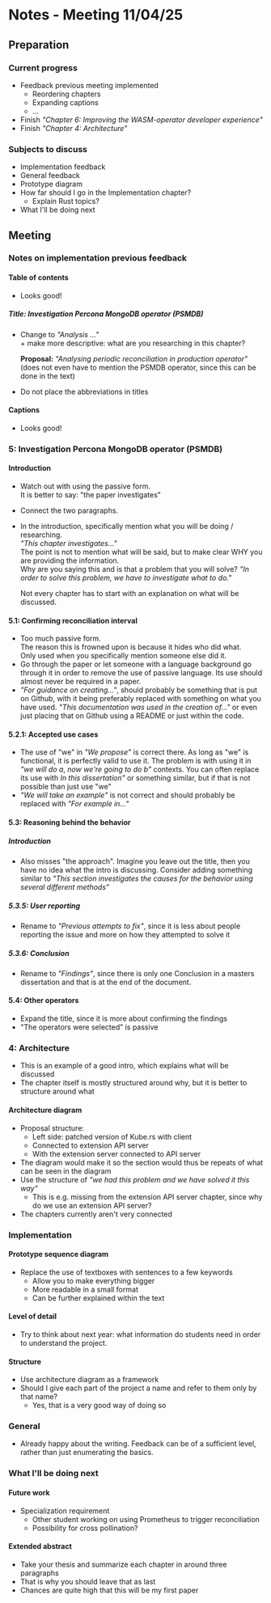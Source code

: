 # Notes - Meeting 11/04/25

## Preparation

### Current progress

- Feedback previous meeting implemented
  - Reordering chapters
  - Expanding captions
  - ...
- Finish *"Chapter 6: Improving the WASM-operator developer experience"*
- Finish *"Chapter 4: Architecture"*

### Subjects to discuss

- Implementation feedback
- General feedback
- Prototype diagram
- How far should I go in the Implementation chapter?
  - Explain Rust topics?
- What I'll be doing next

## Meeting

### Notes on implementation previous feedback

#### Table of contents

- Looks good!

##### Title: Investigation Percona MongoDB operator (PSMDB)

- Change to *"Analysis ..."*  
  \+ make more descriptive: what are you researching in this chapter?

  **Proposal:** *"Analysing periodic reconciliation in production operator"*  
  (does not even have to mention the PSMDB operator, since this can be done in the text)
- Do not place the abbreviations in titles

#### Captions

- Looks good!

### 5: Investigation Percona MongoDB operator (PSMDB)

#### Introduction

- Watch out with using the passive form.  
  It is better to say: "the paper investigates"
- Connect the two paragraphs.
- In the introduction, specifically mention what you will be doing / researching.  
  *"This chapter investigates..."*  
  The point is not to mention what will be said, but to make clear WHY you are providing the information.  
  Why are you saying this and is that a problem that you will solve?
  *"In order to solve this problem, we have to investigate what to do."*

  Not every chapter has to start with an explanation on what will be discussed.

#### 5.1: Confirming reconciliation interval

- Too much passive form.  
  The reason this is frowned upon is because it hides who did what.  
  Only used when you specifically mention someone else did it.
- Go through the paper or let someone with a language background go through it in order to remove the use of passive language.
  Its use should almost never be required in a paper.
- *"For guidance on creating..."*, should probably be something that is put on Github, with it being preferably replaced with something on what you have used.
  *"This documentation was used in the creation of..."* or even just placing that on Github using a README or just within the code.

#### 5.2.1: Accepted use cases

- The use of "we" in *"We propose"* is correct there.
  As long as "we" is functional, it is perfectly valid to use it.
  The problem is with using it in *"we will do a*, *now we're going to do b"* contexts.
  You can often replace its use with *In this dissertation"* or something similar, but if that is not possible than just use "we"
- *"We will take an example"* is not correct and should probably be replaced with *"For example in..."*

#### 5.3: Reasoning behind the behavior

##### Introduction

- Also misses "the approach".
  Imagine you leave out the title, then you have no idea what the intro is discussing.
  Consider adding something similar to *"This section investigates the causes for the behavior using several different methods"*

##### 5.3.5: User reporting

- Rename to *"Previous attempts to fix"*, since it is less about people reporting the issue and more on how they attempted to solve it

##### 5.3.6: Conclusion

- Rename to *"Findings"*, since there is only one Conclusion in a masters dissertation and that is at the end of the document.

#### 5.4: Other operators

- Expand the title, since it is more about confirming the findings
- "The operators were selected" is passive

### 4: Architecture

- This is an example of a good intro, which explains what will be discussed
- The chapter itself is mostly structured around why, but it is better to structure around what

#### Architecture diagram

- Proposal structure:
  - Left side: patched version of Kube.rs with client
  - Connected to extension API server
  - With the extension server connected to API server
- The diagram would make it so the section would thus be repeats of what can be seen in the diagram
- Use the structure of *"we had this problem and we have solved it this way"*
  - This is e.g. missing from the extension API server chapter, since why do we use an extension API server?
- The chapters currently aren't very connected

### Implementation

#### Prototype sequence diagram

- Replace the use of textboxes with sentences to a few keywords
  - Allow you to make everything bigger
  - More readable in a small format
  - Can be further explained within the text

#### Level of detail

- Try to think about next year: what information do students need in order to understand the project.

#### Structure

- Use architecture diagram as a framework
- Should I give each part of the project a name and refer to them only by that name?
  - Yes, that is a very good way of doing so

### General

- Already happy about the writing.
  Feedback can be of a sufficient level, rather than just enumerating the basics.

### What I'll be doing next

#### Future work

- Specialization requirement
  - Other student working on using Prometheus to trigger reconciliation
  - Possibility for cross pollination?

#### Extended abstract

- Take your thesis and summarize each chapter in around three paragraphs
- That is why you should leave that as last
- Chances are quite high that this will be my first paper
